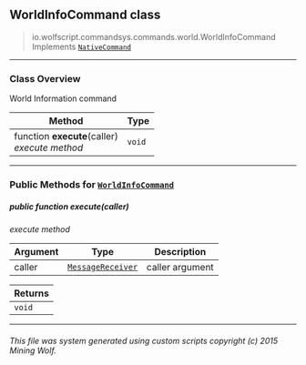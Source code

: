 ## WorldInfoCommand __class__

>io.wolfscript.commandsys.commands.world.WorldInfoCommand
>Implements [`NativeCommand`](../../NativeCommand.md)

---

### Class Overview

World Information command

Method | Type   
--- | :--- 
 function __execute__(caller) <br> _execute method_ | `void`



---


### Public Methods for [`WorldInfoCommand`](WorldInfoCommand.md)

##### <a id='execute'></a>public  function __execute__(caller)

_execute method_

Argument | Type | Description  
--- | --- | --- 
caller | [`MessageReceiver`](../../../chat/MessageReceiver.md) | caller argument

Returns | 
--- | 
`void` |


---


###### This file was system generated using custom scripts copyright (c) 2015 Mining Wolf.
	

